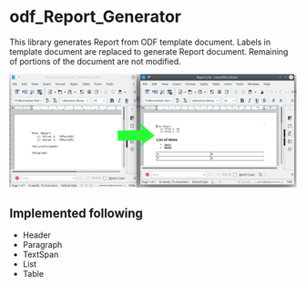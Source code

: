 # odf_Report_Generator
This library generates Report from ODF template document. Labels in template document are replaced to generate Report document. 
Remaining of portions of the document are not modified.

![working](working.png)

## Implemented following
 - Header
 - Paragraph
 - TextSpan
 - List
 - Table
